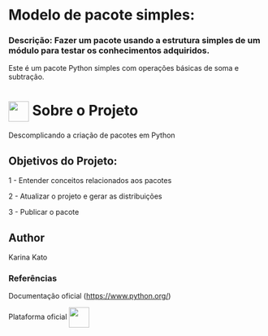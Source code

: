 # Modelo de pacote simples: 

### Descrição: Fazer um pacote usando a estrutura simples de um módulo para testar os conhecimentos adquiridos.
Este é um pacote Python simples com operações básicas de soma e subtração.

<h1>
  <a href="https://www.dio.me/">
     <img align="center" width="40px" src="https://hermes.digitalinnovation.one/assets/diome/logo-minimized.png"></a>
    <span> Sobre o Projeto</span>
</h1>

Descomplicando a criação de pacotes em Python

## Objetivos do Projeto:
1 - Entender conceitos relacionados aos pacotes

2 - Atualizar o projeto e gerar as distribuições

3 - Publicar o pacote

## Author
Karina Kato


 ### Referências
 Documentação oficial (https://www.python.org/)

 <span> Plataforma oficial</span> <a href="https://www.dio.me/">
 <img align="center" width="40px" src="https://hermes.digitalinnovation.one/assets/diome/logo-minimized.png"></a>
  
